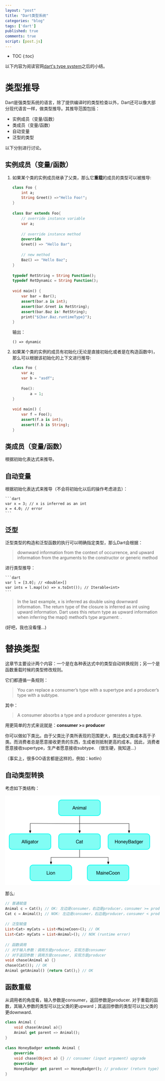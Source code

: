 ```yaml
---
layout: "post"
title: "Dart类型系统"
categories: "blog"
tags: ['dart']
published: true
comments: true
script: [post.js]
---
```


* TOC
{:toc}

以下内容为阅读官网[dart's type system](https://www.dartlang.org/guides/language/sound-dart)之后的小结。

# 类型推导

Dart是强类型系统的语言，除了提供编译时的类型检查以外，Dart还可以像大部分现代语言一样，做类型推导。其推导范围包括：

- 实例成员（变量/函数）
- 类成员（变量/函数）
- 自动变量
- 泛型的类型

以下分别进行讨论。

## 实例成员（变量/函数）

1. 如果某个类的实例成员继承了父类，那么它**重载**的成员的类型可以被推导:

    ```dart
    class Foo {
        int a;
        String Greet() =>"Hello Foo!";
    }

    class Bar extends Foo{
        // override instance variable 
        var a;

        // override instance method 
        @override
        Greet() => "Hello Bar";

        // new method
        Baz() => "Hello Baz";
    }

    typedef RetString = String Function();
    typedef RetDynamic = String Function();

    void main() {
        var bar = Bar();
        assert(bar.a is int);
        assert(bar.Greet is RetString);
        assert(bar.Baz is! RetString);
        print("${bar.Baz.runtimeType}");
    }
    ```
    输出：

    ```shell
    () => dynamic
    ```

2. 如果某个类的实例的成员有初始化(无论是直接初始化或者是在构造函数中)，那么可以根据该初始化的上下文进行推导:

    ```dart
    class Foo {
        var a;
        var b = "asdf";

        Foo():
            a = 1;
    }

    void main() {
        var f = Foo();
        assert(f.a is int);
        assert(f.b is String);
    }
    ```
## 类成员（变量/函数）

根据初始化表达式来推导。

## 自动变量

根据初始化表达式来推导（不会将初始化以后的操作考虑进去）：

    ```dart
    var x = 3; // x is inferred as an int
    x = 4.0; // error
    ```

## 泛型

泛型类型的构造和泛型函数的执行可以明确指定类型，那么Dart会根据：

>  downward information from the context of occurrence, and upward information from the arguments to the constructor or generic method

进行类型推导：

    ```dart
    var l = [3.0]; // <double>[]
    var ints = l.map((x) => x.toInt()); // Iterable<int>
    ```

> In the last example, x is inferred as double using downward information. The return type of the closure is inferred as int using upward information. Dart uses this return type as upward information when inferring the map() method’s type argument: <int>.

(好吧，我也没看懂...)

# 替换类型

这章节主要设计两个内容：一个是在各种表达式中的类型自动转换规则；另一个是函数重载时候的类型修改规则。

它们都遵循一条规则：

> You can replace a consumer’s type with a supertype and a producer’s type with a subtype.

其中：

>  A consumer absorbs a type and a producer generates a type.

用更简单的方式来说就是：**consumer >= producer**

你可以做如下类比。由于父类比子类所表现的范围更大，类比成父类成本高于子类。而消费者总是愿意接收更贵的东西，生成者则抵制更高的成本。因此，消费者愿意接收supertype，生产者愿意接收subtype. （很生硬，我知道...）

（事实上，很多OO语言都是这样的，例如：kotlin）

## 自动类型转换

考虑如下类结构：

![class](/assets/img/dart_system/class.png)

那么:

```dart
// 普通赋值
Animal c = Cat(); // OK: 左边是consumer，右边是producer，consumer >= producer
Cat c = Animal(); // NOK: 左边是consumer，右边是producer，consumer < producer

// 泛型赋值
List<Cat> myCats = List<MaineCoon>(); // OK
List<Cat> myCats = List<Animal>(); // NOK (runtime error)

// 函数调用
// 对于输入参数：调用方是producer, 实现方是consumer
// 对于返回参数：调用方是consumer, 实现方是producer
void chase(Animal a) {}
chase(Cat()); // OK
Animal getAnimal() {return Cat();} // OK
```

## 函数重载

从调用者的角度看，输入参数是consumer，返回参数是producer. 对于重载的函数，其输入参数的类型可以比父类的更upward；其返回参数的类型可以比父类的更downward.

```dart
class Animal {
    void chase(Animal a){}
    Animal get parent => Animal();
}

class HoneyBadger extends Animal {
    @override
    void chase(Object a) {} // consumer (input argument) upgrade
    @override
    HoneyBadger get parent => HoneyBadger(); // producer (return type) downgrade
}
```
